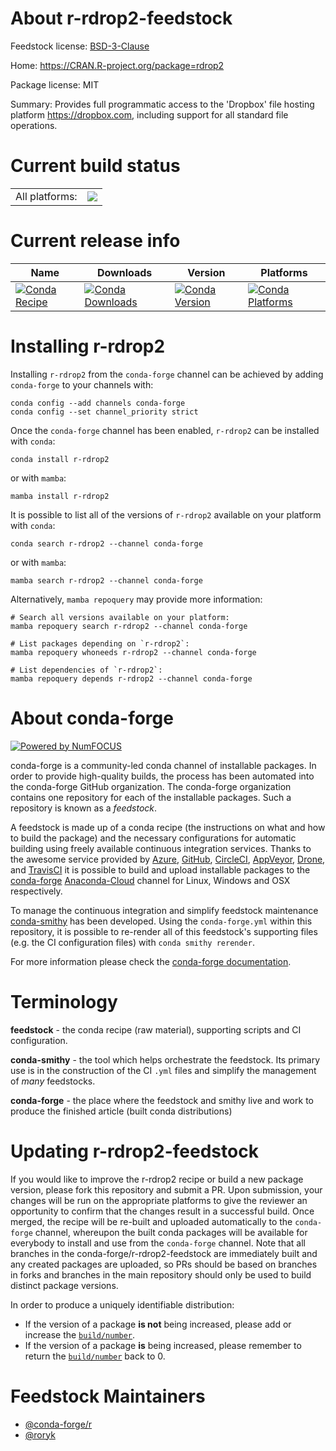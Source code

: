 About r-rdrop2-feedstock
========================

Feedstock license: [BSD-3-Clause](https://github.com/conda-forge/r-rdrop2-feedstock/blob/main/LICENSE.txt)

Home: https://CRAN.R-project.org/package=rdrop2

Package license: MIT

Summary: Provides full programmatic access to the 'Dropbox' file hosting platform <https://dropbox.com>, including support for all standard file operations.

Current build status
====================


<table><tr><td>All platforms:</td>
    <td>
      <a href="https://dev.azure.com/conda-forge/feedstock-builds/_build/latest?definitionId=3479&branchName=main">
        <img src="https://dev.azure.com/conda-forge/feedstock-builds/_apis/build/status/r-rdrop2-feedstock?branchName=main">
      </a>
    </td>
  </tr>
</table>

Current release info
====================

| Name | Downloads | Version | Platforms |
| --- | --- | --- | --- |
| [![Conda Recipe](https://img.shields.io/badge/recipe-r--rdrop2-green.svg)](https://anaconda.org/conda-forge/r-rdrop2) | [![Conda Downloads](https://img.shields.io/conda/dn/conda-forge/r-rdrop2.svg)](https://anaconda.org/conda-forge/r-rdrop2) | [![Conda Version](https://img.shields.io/conda/vn/conda-forge/r-rdrop2.svg)](https://anaconda.org/conda-forge/r-rdrop2) | [![Conda Platforms](https://img.shields.io/conda/pn/conda-forge/r-rdrop2.svg)](https://anaconda.org/conda-forge/r-rdrop2) |

Installing r-rdrop2
===================

Installing `r-rdrop2` from the `conda-forge` channel can be achieved by adding `conda-forge` to your channels with:

```
conda config --add channels conda-forge
conda config --set channel_priority strict
```

Once the `conda-forge` channel has been enabled, `r-rdrop2` can be installed with `conda`:

```
conda install r-rdrop2
```

or with `mamba`:

```
mamba install r-rdrop2
```

It is possible to list all of the versions of `r-rdrop2` available on your platform with `conda`:

```
conda search r-rdrop2 --channel conda-forge
```

or with `mamba`:

```
mamba search r-rdrop2 --channel conda-forge
```

Alternatively, `mamba repoquery` may provide more information:

```
# Search all versions available on your platform:
mamba repoquery search r-rdrop2 --channel conda-forge

# List packages depending on `r-rdrop2`:
mamba repoquery whoneeds r-rdrop2 --channel conda-forge

# List dependencies of `r-rdrop2`:
mamba repoquery depends r-rdrop2 --channel conda-forge
```


About conda-forge
=================

[![Powered by
NumFOCUS](https://img.shields.io/badge/powered%20by-NumFOCUS-orange.svg?style=flat&colorA=E1523D&colorB=007D8A)](https://numfocus.org)

conda-forge is a community-led conda channel of installable packages.
In order to provide high-quality builds, the process has been automated into the
conda-forge GitHub organization. The conda-forge organization contains one repository
for each of the installable packages. Such a repository is known as a *feedstock*.

A feedstock is made up of a conda recipe (the instructions on what and how to build
the package) and the necessary configurations for automatic building using freely
available continuous integration services. Thanks to the awesome service provided by
[Azure](https://azure.microsoft.com/en-us/services/devops/), [GitHub](https://github.com/),
[CircleCI](https://circleci.com/), [AppVeyor](https://www.appveyor.com/),
[Drone](https://cloud.drone.io/welcome), and [TravisCI](https://travis-ci.com/)
it is possible to build and upload installable packages to the
[conda-forge](https://anaconda.org/conda-forge) [Anaconda-Cloud](https://anaconda.org/)
channel for Linux, Windows and OSX respectively.

To manage the continuous integration and simplify feedstock maintenance
[conda-smithy](https://github.com/conda-forge/conda-smithy) has been developed.
Using the ``conda-forge.yml`` within this repository, it is possible to re-render all of
this feedstock's supporting files (e.g. the CI configuration files) with ``conda smithy rerender``.

For more information please check the [conda-forge documentation](https://conda-forge.org/docs/).

Terminology
===========

**feedstock** - the conda recipe (raw material), supporting scripts and CI configuration.

**conda-smithy** - the tool which helps orchestrate the feedstock.
                   Its primary use is in the construction of the CI ``.yml`` files
                   and simplify the management of *many* feedstocks.

**conda-forge** - the place where the feedstock and smithy live and work to
                  produce the finished article (built conda distributions)


Updating r-rdrop2-feedstock
===========================

If you would like to improve the r-rdrop2 recipe or build a new
package version, please fork this repository and submit a PR. Upon submission,
your changes will be run on the appropriate platforms to give the reviewer an
opportunity to confirm that the changes result in a successful build. Once
merged, the recipe will be re-built and uploaded automatically to the
`conda-forge` channel, whereupon the built conda packages will be available for
everybody to install and use from the `conda-forge` channel.
Note that all branches in the conda-forge/r-rdrop2-feedstock are
immediately built and any created packages are uploaded, so PRs should be based
on branches in forks and branches in the main repository should only be used to
build distinct package versions.

In order to produce a uniquely identifiable distribution:
 * If the version of a package **is not** being increased, please add or increase
   the [``build/number``](https://docs.conda.io/projects/conda-build/en/latest/resources/define-metadata.html#build-number-and-string).
 * If the version of a package **is** being increased, please remember to return
   the [``build/number``](https://docs.conda.io/projects/conda-build/en/latest/resources/define-metadata.html#build-number-and-string)
   back to 0.

Feedstock Maintainers
=====================

* [@conda-forge/r](https://github.com/conda-forge/r/)
* [@roryk](https://github.com/roryk/)


